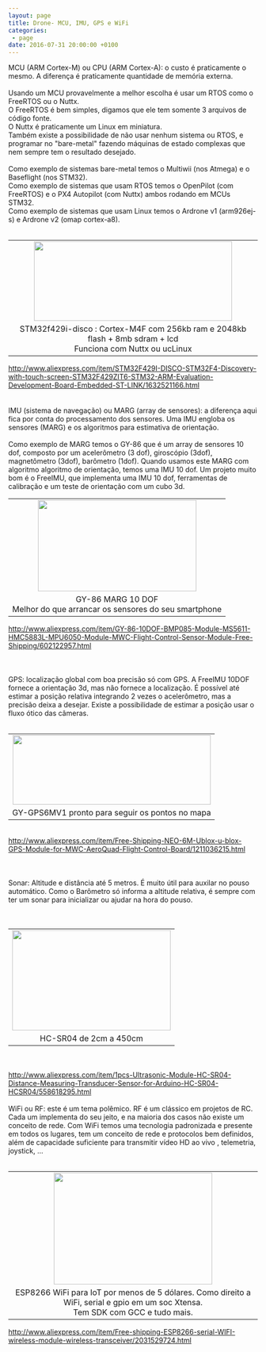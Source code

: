 ```yaml
---
layout: page
title: Drone- MCU, IMU, GPS e WiFi
categories:
 - page
date: 2016-07-31 20:00:00 +0100
---
```


<div dir="ltr" style="text-align: left;" trbidi="on">
MCU (ARM Cortex-M) ou CPU (ARM Cortex-A): o custo é praticamente o mesmo. A diferença é praticamente quantidade de memória externa.<br/>
<br/>
Usando um MCU provavelmente a melhor escolha é usar um RTOS como o FreeRTOS ou o Nuttx.<br/>
O FreeRTOS é bem simples, digamos que ele tem somente 3 arquivos de código fonte.<br/>
O Nuttx é praticamente um Linux em miniatura.<br/>
Também existe a possibilidade de não usar nenhum sistema ou RTOS, e programar no "bare-metal" fazendo máquinas de estado complexas que nem sempre tem o resultado desejado.<br/>
<br/>
Como exemplo de sistemas bare-metal temos o Multiwii (nos Atmega) e o Baseflight (nos STM32).<br/>
Como exemplo de sistemas que usam RTOS temos o OpenPilot (com FreeRTOS) e o PX4 Autopilot (com Nuttx) ambos rodando em MCUs STM32.<br/>
Como exemplo de sistemas que usam Linux temos o Ardrone v1 (arm926ej-s) e Ardrone v2 (omap cortex-a8).<br/>
<br/>
<table align="center" cellpadding="0" cellspacing="0" class="tr-caption-container" style="margin-left: auto; margin-right: auto; text-align: center;"><tbody>
<tr><td style="text-align: center;"><a href="http://2.bp.blogspot.com/-DuHPzsly5Ek/VFOdyRx1oHI/AAAAAAAAtiQ/gnRfuh52M5w/s1600/stm32f429i.PNG" imageanchor="1" style="margin-left: auto; margin-right: auto;"><img border="0" height="160" src="https://2.bp.blogspot.com/-DuHPzsly5Ek/VFOdyRx1oHI/AAAAAAAAtiQ/gnRfuh52M5w/s1600/stm32f429i.PNG" width="400"/></a></td></tr>
<tr><td class="tr-caption" style="text-align: center;">STM32f429i-disco : Cortex-M4F com 256kb ram e 2048kb flash + 8mb sdram&nbsp;+ lcd<br/>
Funciona com Nuttx ou ucLinux</td></tr>
</tbody></table>
<a href="http://www.aliexpress.com/item/STM32F429I-DISCO-STM32F4-Discovery-with-touch-screen-STM32F429ZIT6-STM32-ARM-Evaluation-Development-Board-Embedded-ST-LINK/1632521166.html">http://www.aliexpress.com/item/STM32F429I-DISCO-STM32F4-Discovery-with-touch-screen-STM32F429ZIT6-STM32-ARM-Evaluation-Development-Board-Embedded-ST-LINK/1632521166.html</a><br/>
<br/>
<br/>
IMU (sistema de navegação) ou MARG (array de sensores): a diferença aqui fica por conta do processamento dos sensores. Uma IMU engloba os sensores (MARG) e os algoritmos para estimativa de orientação.<br/>
<br/>
Como exemplo de MARG temos o GY-86 que é um array de sensores 10 dof, composto por um acelerômetro (3 dof), giroscópio (3dof), magnetômetro (3dof), barômetro (1dof). Quando usamos este MARG com algoritmo algoritmo de orientação, temos uma IMU 10 dof. Um projeto muito bom é o FreeIMU, que implementa uma IMU 10 dof, ferramentas de calibração e um teste de orientação com um cubo 3d.<br/>
<table align="center" cellpadding="0" cellspacing="0" class="tr-caption-container" style="margin-left: auto; margin-right: auto; text-align: center;"><tbody>
<tr><td style="text-align: center;"><a href="http://4.bp.blogspot.com/-h--1dMqGfTk/VFObup4MlLI/AAAAAAAAtiE/OKlVKFadn2w/s1600/gy86.PNG" imageanchor="1" style="margin-left: auto; margin-right: auto;"><img border="0" height="184" src="https://4.bp.blogspot.com/-h--1dMqGfTk/VFObup4MlLI/AAAAAAAAtiE/OKlVKFadn2w/s1600/gy86.PNG" width="320"/></a></td></tr>
<tr><td class="tr-caption" style="text-align: center;">GY-86 MARG 10 DOF<br/>
Melhor do que arrancar os sensores do seu smartphone</td></tr>
</tbody></table>
<a href="http://www.aliexpress.com/item/GY-86-10DOF-BMP085-Module-MS5611-HMC5883L-MPU6050-Module-MWC-Flight-Control-Sensor-Module-Free-Shipping/602122957.html">http://www.aliexpress.com/item/GY-86-10DOF-BMP085-Module-MS5611-HMC5883L-MPU6050-Module-MWC-Flight-Control-Sensor-Module-Free-Shipping/602122957.html</a><br/>
<br/>
<br/>
<br/>
GPS: localização global com boa precisão só com GPS. A FreeIMU 10DOF fornece a orientação 3d, mas não fornece a localização. É possível até estimar a posição relativa integrando 2 vezes o acelerômetro, mas a precisão deixa a desejar. Existe a possibilidade de estimar a posição usar o fluxo ótico das câmeras.<br/>
<br/>
<table align="center" cellpadding="0" cellspacing="0" class="tr-caption-container" style="margin-left: auto; margin-right: auto; text-align: center;"><tbody>
<tr><td style="text-align: center;"><a href="http://2.bp.blogspot.com/-r2Fr7J9BsSE/VFo8uetxBHI/AAAAAAAAtlA/VvjpiNrEF30/s1600/gps.JPG" imageanchor="1" style="margin-left: auto; margin-right: auto;"><img border="0" height="140" src="https://2.bp.blogspot.com/-r2Fr7J9BsSE/VFo8uetxBHI/AAAAAAAAtlA/VvjpiNrEF30/s1600/gps.JPG" width="400"/></a></td></tr>
<tr><td class="tr-caption" style="text-align: center;">GY-GPS6MV1 pronto para seguir os pontos no mapa</td></tr>
</tbody></table>
<br/>
<a href="http://www.aliexpress.com/item/Free-Shipping-NEO-6M-Ublox-u-blox-GPS-Module-for-MWC-AeroQuad-Flight-Control-Board/1211036215.html">http://www.aliexpress.com/item/Free-Shipping-NEO-6M-Ublox-u-blox-GPS-Module-for-MWC-AeroQuad-Flight-Control-Board/1211036215.html</a><br/>
<br/>
<br/>
<br/>
Sonar: Altitude e distância até 5 metros. É muito útil para auxilar no pouso automático. Como o Barômetro só informa a altitude relativa, é sempre com ter um sonar para inicializar ou ajudar na hora do pouso.<br/>
<br/>
<br/>
<table align="center" cellpadding="0" cellspacing="0" class="tr-caption-container" style="margin-left: auto; margin-right: auto; text-align: center;"><tbody>
<tr><td style="text-align: center;"><a href="http://4.bp.blogspot.com/-oDWBjYFscGQ/VFo9ugkyB-I/AAAAAAAAtlI/JMAn2KcD-xs/s1600/sonar.JPG" imageanchor="1" style="margin-left: auto; margin-right: auto;"><img border="0" height="202" src="https://4.bp.blogspot.com/-oDWBjYFscGQ/VFo9ugkyB-I/AAAAAAAAtlI/JMAn2KcD-xs/s1600/sonar.JPG" width="320"/></a></td></tr>
<tr><td class="tr-caption" style="text-align: center;">HC-SR04 de 2cm a 450cm</td></tr>
</tbody></table>
<br/>
<br/>
<a href="http://www.aliexpress.com/item/1pcs-Ultrasonic-Module-HC-SR04-Distance-Measuring-Transducer-Sensor-for-Arduino-HC-SR04-HCSR04/558618295.html">http://www.aliexpress.com/item/1pcs-Ultrasonic-Module-HC-SR04-Distance-Measuring-Transducer-Sensor-for-Arduino-HC-SR04-HCSR04/558618295.html</a><br/>
<br/>
WiFi ou RF: este é um tema polêmico. RF é um clássico em projetos de RC. Cada um implementa do seu jeito, e na maioria dos casos não existe um conceito de rede. Com WiFi temos uma tecnologia padronizada e presente em todos os lugares, tem um conceito de rede e protocolos bem definidos, além de capacidade suficiente para transmitir vídeo HD ao vivo , telemetria, joystick, ...<br/>
<br/>
<table align="center" cellpadding="0" cellspacing="0" class="tr-caption-container" style="margin-left: auto; margin-right: auto; text-align: center;"><tbody>
<tr><td style="text-align: center;"><a href="http://2.bp.blogspot.com/-mrO90xtNhtk/VFOa3hp6BrI/AAAAAAAAth8/qPHrIo_rgVM/s1600/esp8266.PNG" imageanchor="1" style="margin-left: auto; margin-right: auto;"><img border="0" height="225" src="https://2.bp.blogspot.com/-mrO90xtNhtk/VFOa3hp6BrI/AAAAAAAAth8/qPHrIo_rgVM/s1600/esp8266.PNG" width="320"/></a></td></tr>
<tr><td class="tr-caption" style="text-align: center;">ESP8266 WiFi para IoT por menos de 5 dólares. Como direito a WiFi, serial e gpio em um soc Xtensa.<br/>
Tem SDK com GCC e tudo mais.</td></tr>
</tbody></table>
<a href="http://www.aliexpress.com/item/Free-shipping-ESP8266-serial-WIFI-wireless-module-wireless-transceiver/2031529724.html">http://www.aliexpress.com/item/Free-shipping-ESP8266-serial-WIFI-wireless-module-wireless-transceiver/2031529724.html</a><br/>
<br/>
<br/>
<br/></div>